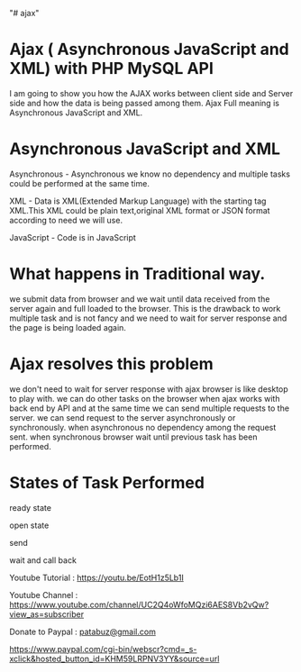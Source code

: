 "# ajax" 

Ajax ( Asynchronous JavaScript and XML) with PHP MySQL API
==========================================================

I am going to show you how the AJAX works between client  side and Server side 
and how the data 
is being passed among them.
Ajax Full meaning is Asynchronous JavaScript and XML.

Asynchronous JavaScript and XML
==================================
Asynchronous - Asynchronous we know no dependency and multiple tasks could be performed at the same time.

XML        - Data is XML(Extended Markup Language) with the starting tag XML.This XML  could be plain text,original XML format or JSON format according to need we will use.

JavaScript - Code is in JavaScript

What happens in Traditional way.
=========================================
we submit data from browser and we wait until data received from the server again and full loaded to the browser.
This is the drawback to work multiple task and is not fancy and we need to wait for server 
response and the page is being loaded again.

Ajax resolves this problem
=============================================
we don't need to wait for server response 
with ajax browser is like desktop to play with.
we can do other tasks on the browser when ajax works 
with back end by API and 
at the same time we can send multiple requests to the server.
we can send request to the server asynchronously or synchronously.
when asynchronous no dependency among the request sent.
when synchronous browser wait until previous task has been performed.

States of Task Performed
========================================
ready state

open state

send 

wait and call back


Youtube Tutorial : https://youtu.be/EotH1z5Lb1I

Youtube Channel : https://www.youtube.com/channel/UC2Q4oWfoMQzi6AES8Vb2vQw?view_as=subscriber

Donate to Paypal : patabuz@gmail.com

https://www.paypal.com/cgi-bin/webscr?cmd=_s-xclick&hosted_button_id=KHM59LRPNV3YY&source=url
